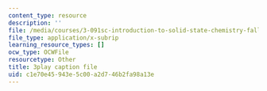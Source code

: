 ```yaml
---
content_type: resource
description: ''
file: /media/courses/3-091sc-introduction-to-solid-state-chemistry-fall-2010/c1e70e45943e5c00a2d746b2fa98a13e_fFg4uXMpnV0.vtt
file_type: application/x-subrip
learning_resource_types: []
ocw_type: OCWFile
resourcetype: Other
title: 3play caption file
uid: c1e70e45-943e-5c00-a2d7-46b2fa98a13e
---
```

